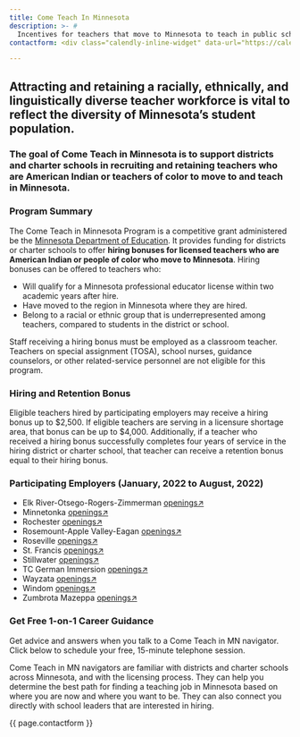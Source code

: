 ```yaml
---
title: Come Teach In Minnesota
description: >- # 
  Incentives for teachers that move to Minnesota to teach in public schools.
contactform: <div class="calendly-inline-widget" data-url="https://calendly.com/chris-hoehn/come-teach-nav?hide_event_type_details=1&hide_gdpr_banner=1&primary_color=003865" style="min-width:320px;height:630px;"></div><script type="text/javascript" src="https://assets.calendly.com/assets/external/widget.js" async></script>

---
```


## Attracting and retaining a racially, ethnically, and linguistically diverse teacher workforce is vital to reflect the diversity of Minnesota’s student population. 
### The goal of Come Teach in Minnesota is to support districts and charter schools in recruiting and retaining teachers who are American Indian or teachers of color to move to and teach in Minnesota.


### Program Summary
The Come Teach in Minnesota Program is a competitive grant administered be the [Minnesota Department of Education](https://education.mn.gov/MDE/dse/equitdiv/ComeTeach/index.htm).  It provides funding for districts or charter schools to offer **hiring bonuses for licensed teachers who are American Indian or people of color who move to Minnesota**. Hiring bonuses can be offered to teachers who:
- Will qualify for a Minnesota professional educator license within two academic years after hire.
- Have moved to the region in Minnesota where they are hired.
- Belong to a racial or ethnic group that is underrepresented among teachers, compared to students in the district or school.

Staff receiving a hiring bonus must be employed as a classroom teacher. Teachers on special assignment (TOSA), school nurses, guidance counselors, or other related-service personnel are not eligible for this program.


### Hiring and Retention Bonus
Eligible teachers hired by participating employers may receive a hiring bonus up to $2,500.  If eligible teachers are serving in a licensure shortage area, that bonus can be up to $4,000. Additionally, if a teacher who received a hiring bonus successfully completes four years of service in the hiring district or charter school, that teacher can receive a retention bonus equal to their hiring bonus.


### Participating Employers (January, 2022 to August, 2022)
- Elk River-Otsego-Rogers-Zimmerman [openings↗](https://educatemn.org/company/independent-school-district-728/)
- Minnetonka [openings↗](https://educatemn.org/company/minnetonka-schools/)
- Rochester [openings↗](https://educatemn.org/company/rochester-schools/)
- Rosemount-Apple Valley-Eagan [openings↗](https://educatemn.org/employers/0196-01/)
- Roseville [openings↗](https://educatemn.org/company/roseville-schools/)
- St. Francis  [openings↗](https://educatemn.org/company/st-francis-area-schools/)
- Stillwater [openings↗](https://educatemn.org/company/stillwater-area-schools/)
- TC German Immersion [openings↗](https://www.tcgis.org/career.html)
- Wayzata [openings↗](https://educatemn.org/employers/0284-01/)
- Windom [openings↗](https://educatemn.org/company/windom-schools/)
- Zumbrota Mazeppa [openings↗](https://educatemn.org/company/zumbrota-mazeppa-school-district/)


### Get Free 1-on-1 Career Guidance
Get advice and answers when you talk to a Come Teach in MN navigator. Click below to schedule your free, 15-minute telephone session.

Come Teach in MN navigators are familiar with districts and charter schools across Minnesota, and with the licensing process. They can help you determine the best path for finding a teaching job in Minnesota based on where you are now and where you want to be.  They can also connect you directly with school leaders that are interested in hiring.


{{ page.contactform }}

